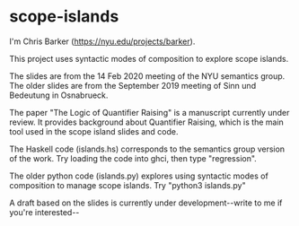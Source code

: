 # scope-islands

I'm Chris Barker (https://nyu.edu/projects/barker).

This project uses syntactic modes of composition to explore scope islands.

The slides are from the 14 Feb 2020 meeting of the NYU semantics group.
The older slides are from the September 2019 meeting of Sinn und Bedeutung in Osnabrueck.

The paper "The Logic of Quantifier Raising" is a manuscript currently under review.  It provides background about Quantifier Raising, which is the main tool used in the scope island slides and code.

The Haskell code (islands.hs) corresponds to the semantics group version of the work.  Try loading the code into ghci, then type "regression".

The older python code (islands.py) explores using syntactic modes of composition to manage scope islands.  Try "python3 islands.py"

A draft based on the slides is currently under development--write to me if you're interested--
